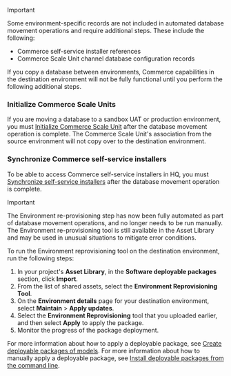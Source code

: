 > [!IMPORTANT]
> Some environment-specific records are not included in automated database movement operations and require additional steps. These include the following:
> - Commerce self-service installer references
> - Commerce Scale Unit channel database configuration records

If you copy a database between environments, Commerce capabilities in the destination environment will not be fully functional until you perform the following additional steps.

### Initialize Commerce Scale Units
If you are moving a database to a sandbox UAT or production environment, you must [Initialize Commerce Scale Unit](../deployment/Initialize-Retail-Channels.md) after the database movement operation is complete. The Commerce Scale Unit's association from the source environment will not copy over to the destination environment. 

### Synchronize Commerce self-service installers
To be able to access Commerce self-service installers in HQ, you must [Synchronize self-service installers](../synchronize-installers.md) after the database movement operation is complete.

> [!IMPORTANT]
> The Environment re-provisioning step has now been fully automated as part of database movement operations, and no longer needs to be run manually. The Environment re-provisioning tool is still available in the Asset Library and may be used in unusual situations to mitigate error conditions. 

To run the Environment reprovisioning tool on the destination environment, run the following steps:

1. In your project's **Asset Library**, in the **Software deployable packages** section, click **Import**.
2. From the list of shared assets, select the **Environment Reprovisioning Tool**.
3. On the **Environment details** page for your destination environment, select **Maintain** > **Apply updates**.
4. Select the **Environment Reprovisioning** tool that you uploaded earlier, and then select **Apply** to apply the package.
5. Monitor the progress of the package deployment.

For more information about how to apply a deployable package, see [Create deployable packages of models](../deployment/create-apply-deployable-package.md). For more information about how to manually apply a deployable package, see [Install deployable packages from the command line](../deployment/install-deployable-package.md).
